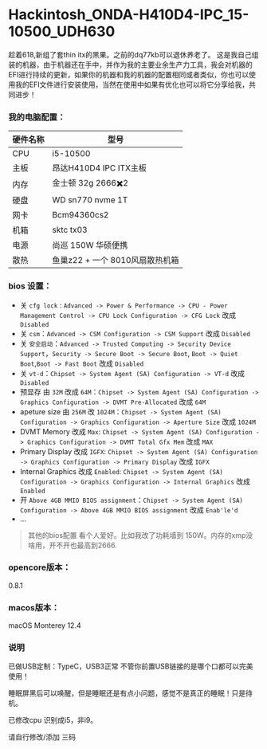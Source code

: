 # Hackintosh_ONDA-H410D4-IPC_15-10500_UDH630
趁着618,新组了套thin itx的黑果。之前的dq77kb可以退休养老了。
这是我自己组装的机器，由于机器还在手中，并作为我的主要业余生产力工具，我会对机器的EFI进行持续的更新，如果你的机器和我的机器的配置相同或者类似，你也可以使用我的EFI文件进行安装使用，当然在使用中如果有优化也可以将它分享给我，共同进步！

### 我的电脑配置：

| 硬件名称 | 型号                      |
|------|-------------------------|
| CPU  | i5-10500                |
| 主板   | 昂达H410D4 IPC ITX主板      |
| 内存   | 金士顿 32g 2666✖️2         |
| 硬盘   | WD sn770 nvme 1T        |
| 网卡   | Bcm94360cs2             |
| 机箱   | sktc tx03               |
| 电源   | 尚巡 150W 华硕便携            |
| 散热   | 鱼巢z22   + 一个 8010风扇散热机箱 |

### bios 设置：
+ 关 `cfg lock` : `Advanced -> Power & Performance -> CPU - Power Management Control -> CPU Lock Configuration -> CFG Lock` 改成 `Disabled`
+ 关 `csm`：`Advanced -> CSM Configuration -> CSM Support` 改成 `Disabled`
+ 关 `安全启动`：`Advanced -> Trusted Computing -> Security Device Support`，`Security -> Secure Boot -> Secure Boot`, `Boot -> Quiet Boot`,`Boot -> Fast Boot` 改成 `Disabled`
+ 关 `vt-d`：`Chipset -> System Agent (SA) Configuration -> VT-d` 改成 `Disabled`
+ 预显存 由 `32M` 改成 `64M`：`Chipset -> System Agent (SA) Configuration -> Graphics Configuration -> DVMT Pre-Allocated` 改成 `64M`
+ apeture size 由 `256M` 改 `1024M`：`Chipset -> System Agent (SA) Configuration -> Graphics Configuration -> Aperture Size` 改成 `1024M`
+ DVMT Memory 改成 `Max`: `Chipset -> System Agent (SA) Configuration -> Graphics Configuration -> DVMT Total Gfx Mem` 改成 `MAX`
+ Primary Display 改成 `IGFX`: `Chipset -> System Agent (SA) Configuration -> Graphics Configuration -> Primary Display` 改成 `IGFX`
+ Internal Graphics 改成 `Enabled`: `Chipset -> System Agent (SA) Configuration -> Graphics Configuration -> Internal Graphics` 改成 `Enabled`
+ 开 `Above 4GB MMIO BIOS assignment`：`Chipset -> System Agent (SA) Configuration -> Above 4GB MMIO BIOS assignment` 改成 `Enab'le'd`
+ ...
> 其他的bios配置 看个人爱好。比如我改了功耗墙到 150W。内存的xmp没啥用，开不开也最高到2666.


### opencore版本：
0.8.1

### macos版本：
macOS Monterey
12.4

### 说明
已做USB定制：TypeC，USB3正常 不管你前置USB链接的是哪个口都可以完美使用！

睡眠屏黑后可以唤醒，但是睡眠还是有点小问题，感觉不是真正的睡眠！只是待机。

已修改cpu 识别成i5，非i9。

请自行修改/添加 三码

